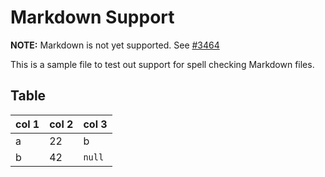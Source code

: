 # Markdown Support

**NOTE:** Markdown is not yet supported. See [#3464](https://github.com/streetsidesoftware/cspell/issues/3464)

This is a sample file to test out support for spell checking Markdown files.

## Table

| col 1 | col 2 | col 3  |
| ----- | ----- | ------ |
| a     | 22    | b      |
| b     | 42    | `null` |
